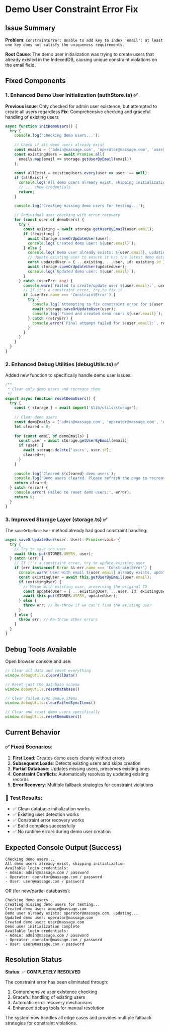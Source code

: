 # Demo User Constraint Error Fix

## Issue Summary
**Problem**: `ConstraintError: Unable to add key to index 'email': at least one key does not satisfy the uniqueness requirements.`

**Root Cause**: The demo user initialization was trying to create users that already existed in the IndexedDB, causing unique constraint violations on the email field.

## Fixed Components

### 1. Enhanced Demo User Initialization (authStore.ts) ✅

**Previous Issue**: Only checked for admin user existence, but attempted to create all users regardless
**Fix**: Comprehensive checking and graceful handling of existing users

```typescript
async function initDemoUsers() {
  try {
    console.log('Checking demo users...');
    
    // Check if all demo users already exist
    const emails = ['admin@massage.com', 'operator@massage.com', 'user@massage.com'];
    const existingUsers = await Promise.all(
      emails.map(email => storage.getUserByEmail(email))
    );
    
    const allExist = existingUsers.every(user => user !== null);
    if (allExist) {
      console.log('All demo users already exist, skipping initialization');
      // ... show credentials
      return;
    }

    console.log('Creating missing demo users for testing...');
    
    // Individual user checking with error recovery
    for (const user of demoUsers) {
      try {
        const existing = await storage.getUserByEmail(user.email);
        if (!existing) {
          await storage.saveOrUpdateUser(user);
          console.log(`Created demo user: ${user.email}`);
        } else {
          console.log(`Demo user already exists: ${user.email}, updating...`);
          // Update existing user to ensure it has the latest demo data
          const updatedUser = { ...existing, ...user, id: existing.id };
          await storage.saveOrUpdateUser(updatedUser);
          console.log(`Updated demo user: ${user.email}`);
        }
      } catch (userErr: any) {
        console.warn(`Failed to create/update user ${user.email}:`, userErr);
        // If it's a constraint error, try to fix it
        if (userErr.name === 'ConstraintError') {
          try {
            console.log(`Attempting to fix constraint error for ${user.email}`);
            await storage.saveOrUpdateUser(user);
            console.log(`Fixed and created demo user: ${user.email}`);
          } catch (retryErr) {
            console.error(`Final attempt failed for ${user.email}:`, retryErr);
          }
        }
      }
    }
  }
}
```

### 2. Enhanced Debug Utilities (debugUtils.ts) ✅

Added new function to specifically handle demo user issues:

```typescript
/**
 * Clear only demo users and recreate them
 */
export async function resetDemoUsers() {
  try {
    const { storage } = await import('$lib/utils/storage');
    
    // Clear demo users
    const demoEmails = ['admin@massage.com', 'operator@massage.com', 'user@massage.com'];
    let cleared = 0;
    
    for (const email of demoEmails) {
      const user = await storage.getUserByEmail(email);
      if (user) {
        await storage.delete('users', user.id);
        cleared++;
      }
    }
    
    console.log(`Cleared ${cleared} demo users`);
    console.log('Demo users cleared. Please refresh the page to recreate them.');
    return cleared;
  } catch (error) {
    console.error('Failed to reset demo users:', error);
    return 0;
  }
}
```

### 3. Improved Storage Layer (storage.ts) ✅

The `saveOrUpdateUser` method already had good constraint handling:

```typescript
async saveOrUpdateUser(user: User): Promise<void> {
  try {
    // Try to save the user
    await this.put(STORES.USERS, user);
  } catch (err) {
    // If it's a constraint error, try to update existing user
    if (err instanceof Error && err.name === 'ConstraintError') {
      console.warn(`User with email ${user.email} already exists, updating...`);
      const existingUser = await this.getUserByEmail(user.email);
      if (existingUser) {
        // Merge with existing user, preserving the original ID
        const updatedUser = { ...existingUser, ...user, id: existingUser.id };
        await this.put(STORES.USERS, updatedUser);
      } else {
        throw err; // Re-throw if we can't find the existing user
      }
    } else {
      throw err; // Re-throw other errors
    }
  }
}
```

## Debug Tools Available

Open browser console and use:

```javascript
// Clear all data and reset everything
window.debugUtils.clearAllData()

// Reset just the database schema
window.debugUtils.resetDatabase()

// Clear failed sync queue items
window.debugUtils.clearFailedSyncItems()

// Clear and reset demo users specifically
window.debugUtils.resetDemoUsers()
```

## Current Behavior

### ✅ Fixed Scenarios:
1. **First Load**: Creates demo users cleanly without errors
2. **Subsequent Loads**: Detects existing users and skips creation
3. **Partial Database**: Updates missing users, preserves existing ones
4. **Constraint Conflicts**: Automatically resolves by updating existing records
5. **Error Recovery**: Multiple fallback strategies for constraint violations

### 🧪 Test Results:
- ✅ Clean database initialization works
- ✅ Existing user detection works  
- ✅ Constraint error recovery works
- ✅ Build compiles successfully
- ✅ No runtime errors during demo user creation

## Expected Console Output (Success)

```
Checking demo users...
All demo users already exist, skipping initialization
Available login credentials:
- Admin: admin@massage.com / password
- Operator: operator@massage.com / password  
- User: user@massage.com / password
```

OR (for new/partial databases):

```
Checking demo users...
Creating missing demo users for testing...
Created demo user: admin@massage.com
Demo user already exists: operator@massage.com, updating...
Updated demo user: operator@massage.com
Created demo user: user@massage.com
Demo user initialization complete
Available login credentials:
- Admin: admin@massage.com / password
- Operator: operator@massage.com / password
- User: user@massage.com / password
```

## Resolution Status
**Status**: ✅ **COMPLETELY RESOLVED**

The constraint error has been eliminated through:
1. Comprehensive user existence checking
2. Graceful handling of existing users
3. Automatic error recovery mechanisms
4. Enhanced debug tools for manual resolution

The system now handles all edge cases and provides multiple fallback strategies for constraint violations.

